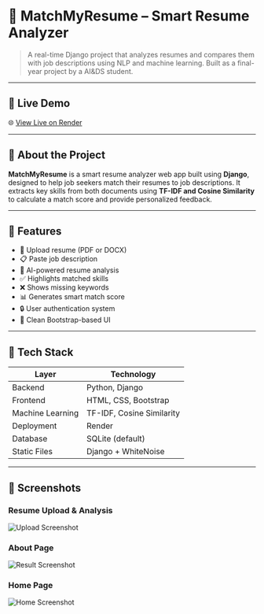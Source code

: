 # 💼 MatchMyResume – Smart Resume Analyzer

> A real-time Django project that analyzes resumes and compares them with job descriptions using NLP and machine learning. Built as a final-year project by a AI&DS student.

---

## 🚀 Live Demo

🌐 [View Live on Render](https://matchmyresume-1.onrender.com) 

---

## 📌 About the Project

**MatchMyResume** is a smart resume analyzer web app built using **Django**, designed to help job seekers match their resumes to job descriptions. It extracts key skills from both documents using **TF-IDF and Cosine Similarity** to calculate a match score and provide personalized feedback.

---

## 🎯 Features

- 📄 Upload resume (PDF or DOCX)
- 📋 Paste job description
- 🧠 AI-powered resume analysis
- ✅ Highlights matched skills
- ❌ Shows missing keywords
- 📊 Generates smart match score
- 🔒 User authentication system
- 🎨 Clean Bootstrap-based UI

---

## 🧠 Tech Stack

| Layer        | Technology             |
|--------------|------------------------|
| Backend      | Python, Django         |
| Frontend     | HTML, CSS, Bootstrap   |
| Machine Learning | TF-IDF, Cosine Similarity |
| Deployment   | Render                 |
| Database     | SQLite (default)       |
| Static Files | Django + WhiteNoise    |

---

## 📸 Screenshots

### Resume Upload & Analysis
![Upload Screenshot](static/analyzer/images/upload_screenshot.jpg)

### About Page
![Result Screenshot](static/analyzer/images/about_screenshot.jpg)

### Home Page 
![Home Screenshot](static/analyzer/images/home_screenshot.jpg)

